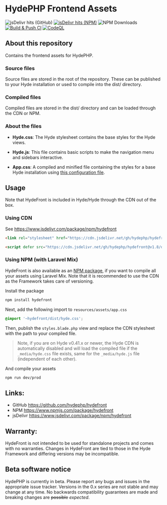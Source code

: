 # HydePHP Frontend Assets
![jsDelivr hits (GitHub)](https://img.shields.io/jsdelivr/gh/hm/hydephp/hydefront)
[![jsDelivr hits (NPM)](https://data.jsdelivr.com/v1/package/npm/hydefront/badge?style=rounded)](https://www.jsdelivr.com/package/npm/hydefront)
![NPM Downloads](https://img.shields.io/npm/dm/hydefront)
[![Build & Push CI](https://github.com/hydephp/hydefront/actions/workflows/node.js.yml/badge.svg)](https://github.com/hydephp/hydefront/actions/workflows/node.js.yml)
[![CodeQL](https://github.com/hydephp/hydefront/actions/workflows/codeql.yml/badge.svg)](https://github.com/hydephp/hydefront/actions/workflows/codeql.yml)

## About this repository

Contains the frontend assets for HydePHP.

### Source files
Source files are stored in the root of the repository. These can be published to your Hyde installation or used to compile into the dist/ directory.

### Compiled files
Compiled files are stored in the dist/ directory and can be loaded through the CDN or NPM.

### About the files

- **Hyde.css**:
The Hyde stylesheet contains the base styles for the Hyde views.

- **Hyde.js**:
This file contains basic scripts to make the navigation menu and sidebars interactive.

- **App.css**:
A compiled and minified file containing the styles for a base Hyde installation using [this configuration file](https://github.com/hydephp/hyde/blob/master/tailwind.config.js).


## Usage
Note that HydeFront is included in Hyde/Hyde through the CDN out of the box.

### Using CDN
See https://www.jsdelivr.com/package/npm/hydefront

```html
<link rel="stylesheet" href="https://cdn.jsdelivr.net/gh/hydephp/hydefront@v1.8/dist/hyde.css">

<script defer src="https://cdn.jsdelivr.net/gh/hydephp/hydefront@v1.8/dist/hyde.js"></script>
```

### Using NPM (with Laravel Mix)
HydeFront is also available as an [NPM package](https://www.npmjs.com/package/hydefront), if you want to compile all your assets using Laravel Mix. Note that it is recommended to use the CDN as the Framework takes care of versioning.

Install the package
```bash
npm install hydefront
```

Next, add the following import to `resources/assets/app.css`
```css
@import '~hydefront/dist/hyde.css';
```

Then, publish the `styles.blade.php` view and replace the CDN stylesheet with the path to your compiled file.
> Note, if you are on Hyde v0.41.x or newer, the Hyde CDN is automatically disabled and will load the compiled file if the `_media/hyde.css` file exists, same for the `_media/hyde.js` file (independent of each other).

And compile your assets
```bash
npm run dev/prod
```

## Links:
- GitHub https://github.com/hydephp/hydefront
- NPM https://www.npmjs.com/package/hydefront
- jsDelivr https://www.jsdelivr.com/package/npm/hydefront

## Warranty:
HydeFront is not intended to be used for standalone projects and comes with no warranties. Changes in HydeFront are tied to those in the Hyde Framework and differing versions may be incompatible.

## Beta software notice
HydePHP is currently in beta. Please report any bugs and issues in the appropriate issue tracker. Versions in the 0.x series are not stable and may change at any time. No backwards compatibility guarantees are made and breaking changes are <s>possible</s> <i>expected</i>.

